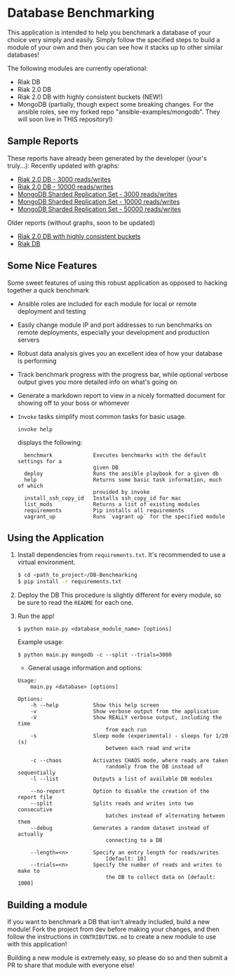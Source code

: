 # Database Benchmarking

This application is intended to help you benchmark a database of your choice very simply and easily.  Simply follow the specified steps to build a module of your own and then you can see how it stacks up to other similar databases!

The following modules are currently operational:
* Riak DB
* Riak 2.0 DB
* Riak 2.0 DB with highly consistent buckets (NEW!)
* MongoDB (partially, though expect some breaking changes.  For the ansible roles, see my forked repo "ansible-examples/mongodb".  They will soon live in THIS repository!)

## Sample Reports

These reports have already been generated by the developer (your's truly...):
Recently updated with graphs:
* [Riak 2.0 DB - 3000 reads/writes](published_reports/riakdb/RIAK2-Nov13-2014-17:59:17/RIAK2-Nov13-2014-17:59:17.report.md)
* [Riak 2.0 DB - 10000 reads/writes](published_reports/riakdb/RIAK2-Nov13-2014-18:03:31/RIAK2-Nov13-2014-18:03:31.report.md)
* [MongoDB Sharded Replication Set - 3000 reads/writes](published_reports/mongodb/MONGO-Nov13-2014-16:36:27/MONGO-Nov13-2014-16:36:27.report.md)
* [MongoDB Sharded Replication Set - 10000 reads/writes](published_reports/mongodb/MONGO-Nov13-2014-16:37:59/MONGO-Nov13-2014-16:37:59.report.md)
* [MongoDB Sharded Replication Set - 50000 reads/writes](published_reports/mongodb/MONGO-Nov13-2014-16:39:48/MONGO-Nov13-2014-16:39:48.report.md)

Older reports (without graphs, soon to be updated)
* [Riak 2.0 DB with highly consistent buckets](published_reports/riakdb/RIAK2_CONSISTENT_.report.md)
* [Riak DB](published_reports/riakdb/RIAK.report.md)



## Some Nice Features

Some sweet features of using this robust application as opposed to hacking together a quick benchmark
* Ansible roles are included for each module for local or remote deployment and testing
* Easily change module IP and port addresses to run benchmarks on remote deployments, especially your development and production servers 
* Robust data analysis gives you an excellent idea of how your database is performing
* Track benchmark progress with the progress bar, while optional verbose output gives you more detailed info on what's going on
* Generate a markdown report to view in a nicely formatted document for showing off to your boss or whomever
* `Invoke` tasks simplify most common tasks for basic usage.
    ```
    invoke help
    ```
    displays the following:
    
    ```
      benchmark             Executes benchmarks with the default settings for a
                            given DB
      deploy                Runs the ansible playbook for a given db
      help                  Returns some basic task information, much of which
                            provided by invoke
      install_ssh_copy_id   Installs ssh_copy_id for mac
      list_mods             Returns a list of existing modules
      requirements          Pip installs all requirements
      vagrant_up            Runs `vagrant up` for the specified module
    ```

## Using the Application

1. Install dependencies from `requirements.txt`.  It's recommended to use a virtual environment.
    ``` bash
    $ cd <path_to_project>/DB-Benchmarking
    $ pip install -r requirements.txt
    ```

2. Deploy the DB
   This procedure is slightly different for every module, so be sure to read the `README` for each one.

3. Run the app!

    ```
    $ python main.py <database_module_name> [options]
    ```
    
    Example usage:
    
    ```
    $ python main.py mongodb -c --split --trials=3000
    ```

    * General usage information and options:
    ```
    Usage:
        main.py <database> [options]

    Options:
        -h --help           Show this help screen
        -v                  Show verbose output from the application
        -V                  Show REALLY verbose output, including the time
                                from each run
        -s                  Sleep mode (experimental) - sleeps for 1/20 (s)
                                between each read and write

        -c --chaos          Activates CHAOS mode, where reads are taken
                                randomly from the DB instead of sequentially
        -l --list           Outputs a list of available DB modules

        --no-report         Option to disable the creation of the report file
        --split             Splits reads and writes into two consecutive
                                batches instead of alternating between them
        --debug             Generates a random dataset instead of actually
                                connecting to a DB

        --length=<n>        Specify an entry length for reads/writes
                                [default: 10]
        --trials=<n>        Specify the number of reads and writes to make to
                                the DB to collect data on [default: 1000]
    ```

## Building a module

If you want to benchmark a DB that isn't already included, build a new module!  Fork the project from dev before making your changes, and then follow the instructions in `CONTRIBUTING.md` to create a new module to use with this application!

Building a new module is extremely easy, so please do so and then submit a PR to share that module with everyone else!
